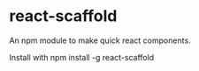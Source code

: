 # react-scaffold
An npm module to make quick react components.

Install with
   npm install -g react-scaffold 
